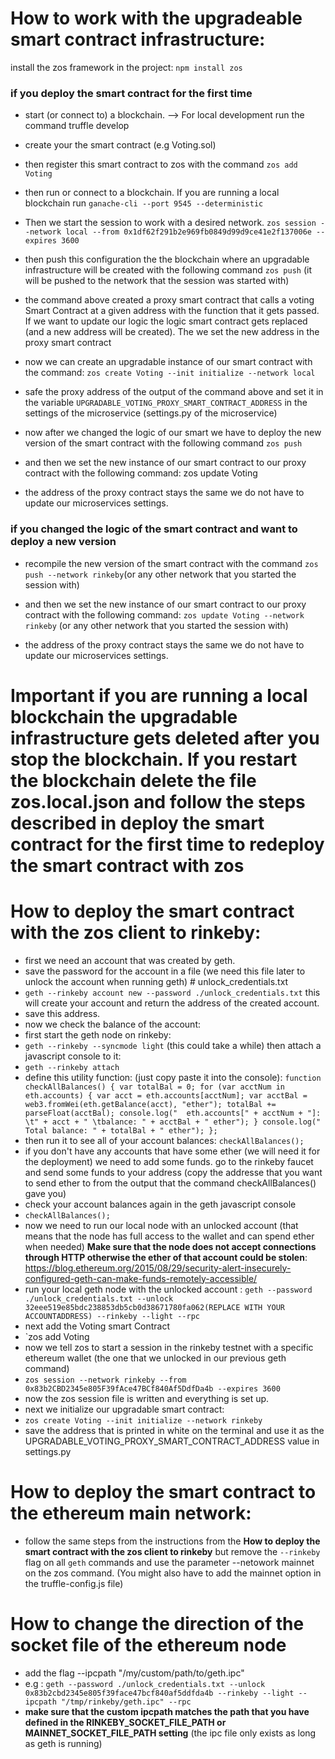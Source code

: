 # How to work with the upgradeable smart contract infrastructure:
install the zos framework in the project: `npm install zos`
### if you deploy the smart contract for the first time
* start (or connect to) a blockchain. --> For local development run the command truffle develop
* create your the smart contract (e.g Voting.sol)
* then register this smart contract to zos with the command `zos add Voting`
* then run or connect to a blockchain. If you are running a local blockchain run `ganache-cli --port 9545 --deterministic`
* Then we start the session to work with a desired network. `zos session --network local --from 0x1df62f291b2e969fb0849d99d9ce41e2f137006e --expires 3600` 

* then push this configuration the the blockchain where an upgradable infrastructure will be created with the following command `zos push` (it will be pushed to the network that the session was started with)
* the command above created a proxy smart contract that calls a voting Smart Contract at a given address with the function that it gets passed. If we want to update our logic the logic smart contract gets replaced (and a new address will be created). The we set the new address in the proxy smart contract
* now we can create an upgradable instance of our smart contract with the command: `zos create Voting --init initialize --network local`
* safe the proxy address of the output of the command above and set it in the variable `UPGRADABLE_VOTING_PROXY_SMART_CONTRACT_ADDRESS` in the settings of the microservice (settings.py of the microservice) 
* now after we changed the logic of our smart we have to deploy the new version of the smart contract with the following command `zos push`
* and then we set the new instance of our smart contract to our proxy contract with the following command: zos update Voting
* the address of the proxy contract stays the same we do not have to update our microservices settings. 

### if you changed the logic of the smart contract and want to deploy a new version
* recompile the new version of the smart contract with the command `zos push --network rinkeby`(or any other network that you started the session with)
* and then we set the new instance of our smart contract to our proxy contract with the following command: `zos update Voting --network rinkeby` (or any other network that you started the session with)

* the address of the proxy contract stays the same we do not have to update our microservices settings. 

# Important if you are running a local blockchain the upgradable infrastructure gets deleted after you stop the blockchain. If you restart the blockchain delete the file zos.local.json and follow the steps described in deploy the smart contract for the first time to redeploy the smart contract with zos


# How to deploy the smart contract with the zos client to rinkeby:

* first we need an account that was created by geth.
* save the password for the account in a file (we need this file later to unlock the account when running geth) \# unlock_credentials.txt
*  `geth --rinkeby account new --password ./unlock_credentials.txt`
this will create your account and return the address of the created account.
* save this address.
* now we check the balance of the account:
* first start the geth node on rinkeby:
*  `geth --rinkeby --syncmode light` (this could take a while)
then attach a javascript console to it:
*  `geth --rinkeby attach`
* define this utility function: (just copy paste it into the console):
`function checkAllBalances() {
    var totalBal = 0;
    for (var acctNum in eth.accounts) {
        var acct = eth.accounts[acctNum];
        var acctBal = web3.fromWei(eth.getBalance(acct), "ether");
        totalBal += parseFloat(acctBal);
        console.log("  eth.accounts[" + acctNum + "]: \t" + acct + " \tbalance: " + acctBal + " ether");
    }
    console.log("  Total balance: " + totalBal + " ether");
};`
* then run it to see all of your account balances:
 `checkAllBalances();`
* if you don't have any accounts that have some ether (we will need it for the deployment) we need to add some funds. go to the rinkeby faucet and send some funds to your address (copy the addresse that you want to send ether to from the output that the command checkAllBalances() gave you)
* check your account balances again in the geth javascript console
* `checkAllBalances();`
* now we need to run our local node with an unlocked account (that means that the node has full access to the wallet and can spend ether when needed) **Make sure that the node does not accept connections through HTTP otherwise the ether of that account could be stolen**: https://blog.ethereum.org/2015/08/29/security-alert-insecurely-configured-geth-can-make-funds-remotely-accessible/
* run your local geth node with the unlocked account : `geth --password ./unlock_credentials.txt --unlock 32eee519e85bdc238853db5cb0d38671780fa062(REPLACE WITH YOUR ACCOUNTADDRESS) --rinkeby --light --rpc`
* next add the Voting smart Contract 
* `zos add Voting
* now we tell zos to start a session in the rinkeby testnet with a specific ethereum wallet (the one that we unlocked in our previous geth command)
* `zos session --network rinkeby --from 0x83b2CBD2345e805F39fAce47BCf840Af5DdfDa4b --expires 3600`
* now the zos session file is written and everything is set up. 
* next we initialize our upgradable smart contract: 
* `zos create Voting --init initialize --network rinkeby`
* save the address that is printed in white on the terminal and use it as the UPGRADABLE_VOTING_PROXY_SMART_CONTRACT_ADDRESS value in settings.py

# How to deploy the smart contract to the ethereum main network:
* follow the same steps from the instructions from the **How to deploy the smart contract with the zos client to rinkeby** but remove the `--rinkeby` flag on all `geth` commands and use the parameter --netowork mainnet on the zos command. (You might also have to add the mainnet option in the truffle-config.js file)


# How to change the direction of the socket file of  the ethereum node
* add the flag --ipcpath "/my/custom/path/to/geth.ipc"
* e.g : `geth --password ./unlock_credentials.txt --unlock 0x83b2cbd2345e805f39face47bcf840af5ddfda4b --rinkeby --light --ipcpath "/tmp/rinkeby/geth.ipc" --rpc`
* **make sure that the custom ipcpath matches the path that you have defined in the RINKEBY_SOCKET_FILE_PATH or MAINNET_SOCKET_FILE_PATH setting** (the ipc file only exists as long as geth is running)
